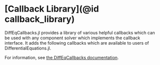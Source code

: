 # [Callback Library](@id callback_library)

DiffEqCallbacks.jl provides a library of various helpful callbacks which
can be used with any component solver which implements the callback interface.
It adds the following callbacks which are available to users of DifferentialEquations.jl.

For information, see [the DiffEqCallbacks documentation](https://docs.sciml.ai/DiffEqCallbacks/stable/).
